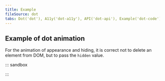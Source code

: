 ```yaml
---
title: Example
fileSource: dot
tabs: Dot('dot'), A11y('dot-a11y'), API('dot-api'), Example('dot-code'), Changelog('dot-changelog')
---
```


## Example of dot animation

For the animation of appearance and hiding, it is correct not to delete an element from DOM, but to pass the `hidden` value.

::: sandbox

<script lang="tsx">
import React from 'react';
import NotificationM from '@semcore/ui/icon/Notification/m';
import Button from '@semcore/ui/button';
import Dot from '@semcore/ui/dot';

const Demo = () => {
  const [dotVisible, setDotVisible] = React.useState(true);

  React.useEffect(() => {
    if (dotVisible) return;
    const timeoutId = setTimeout(() => setDotVisible(true), 3000);
    return () => clearTimeout(timeoutId);
  }, [dotVisible]);
  const handleClick = React.useCallback(() => setDotVisible(false), []);

  return (
    <Button onClick={handleClick} aria-label='Read notifications'>
      <NotificationM />
      <Dot up hidden={!dotVisible} size='l' aria-label='You have notifications to read' />
    </Button>
  );
};


</script>

:::
